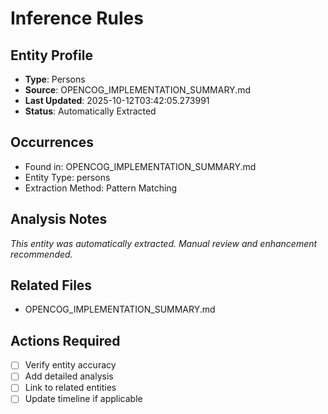 # Inference Rules

## Entity Profile
- **Type**: Persons
- **Source**: OPENCOG_IMPLEMENTATION_SUMMARY.md
- **Last Updated**: 2025-10-12T03:42:05.273991
- **Status**: Automatically Extracted

## Occurrences
- Found in: OPENCOG_IMPLEMENTATION_SUMMARY.md
- Entity Type: persons
- Extraction Method: Pattern Matching

## Analysis Notes
*This entity was automatically extracted. Manual review and enhancement recommended.*

## Related Files
- OPENCOG_IMPLEMENTATION_SUMMARY.md

## Actions Required
- [ ] Verify entity accuracy
- [ ] Add detailed analysis
- [ ] Link to related entities
- [ ] Update timeline if applicable
